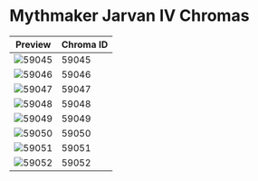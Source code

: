 # Mythmaker Jarvan IV Chromas

| Preview | Chroma ID |
|---------|-----------|
| ![59045](https://raw.communitydragon.org/latest/plugins/rcp-be-lol-game-data/global/default/v1/champion-chroma-images/59/59045.png) | 59045 |
| ![59046](https://raw.communitydragon.org/latest/plugins/rcp-be-lol-game-data/global/default/v1/champion-chroma-images/59/59046.png) | 59046 |
| ![59047](https://raw.communitydragon.org/latest/plugins/rcp-be-lol-game-data/global/default/v1/champion-chroma-images/59/59047.png) | 59047 |
| ![59048](https://raw.communitydragon.org/latest/plugins/rcp-be-lol-game-data/global/default/v1/champion-chroma-images/59/59048.png) | 59048 |
| ![59049](https://raw.communitydragon.org/latest/plugins/rcp-be-lol-game-data/global/default/v1/champion-chroma-images/59/59049.png) | 59049 |
| ![59050](https://raw.communitydragon.org/latest/plugins/rcp-be-lol-game-data/global/default/v1/champion-chroma-images/59/59050.png) | 59050 |
| ![59051](https://raw.communitydragon.org/latest/plugins/rcp-be-lol-game-data/global/default/v1/champion-chroma-images/59/59051.png) | 59051 |
| ![59052](https://raw.communitydragon.org/latest/plugins/rcp-be-lol-game-data/global/default/v1/champion-chroma-images/59/59052.png) | 59052 |